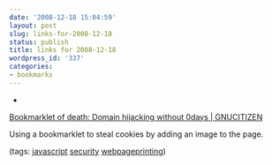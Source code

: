 ```yaml
---
date: '2008-12-18 15:04:59'
layout: post
slug: links-for-2008-12-18
status: publish
title: links for 2008-12-18
wordpress_id: '337'
categories:
- bookmarks
---
```


  *


[Bookmarklet of death: Domain hijacking without 0days | GNUCITIZEN](http://www.gnucitizen.org/blog/bookmark-of-death-domain-hijacking-without-0days/)


Using a bookmarklet to steal cookies by adding an image to the page.


(tags: [javascript](http://delicious.com/eob/javascript) [security](http://delicious.com/eob/security) [webpageprinting](http://delicious.com/eob/webpageprinting))



